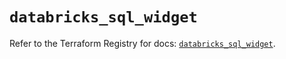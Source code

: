 # `databricks_sql_widget`

Refer to the Terraform Registry for docs: [`databricks_sql_widget`](https://registry.terraform.io/providers/databricks/databricks/1.63.0/docs/resources/sql_widget).
